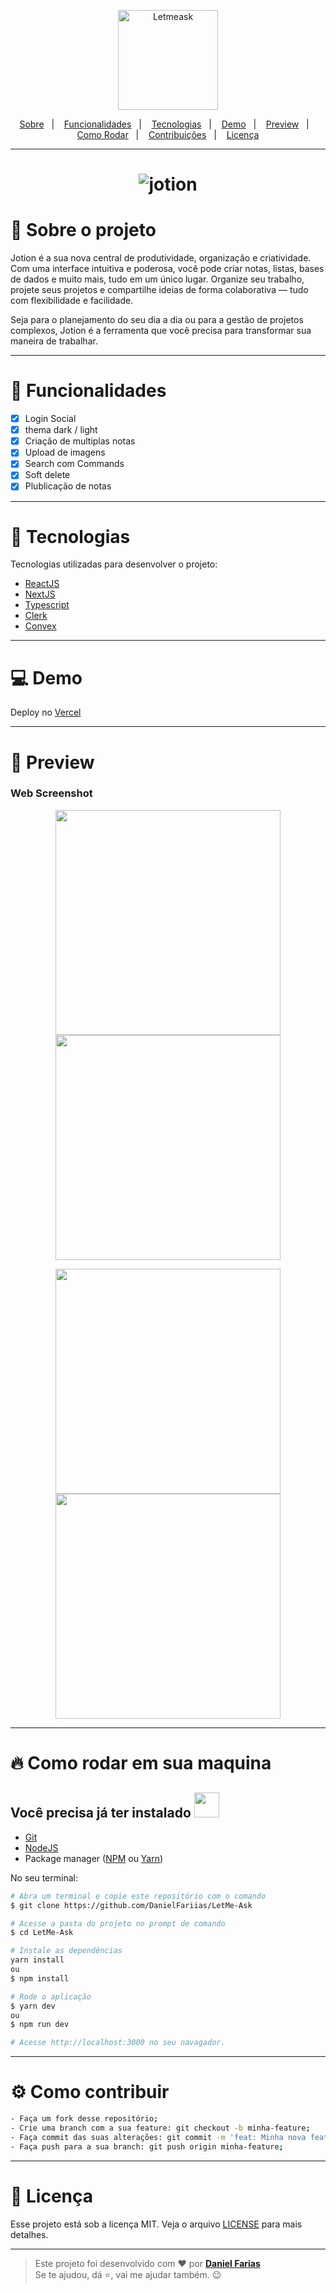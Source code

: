 <p align="center">
  <img alt="Letmeask" src=".github/logo.svg" width="160px">
</p>

<p align="center">
  <a href="#book-sobre-o-projeto">Sobre</a>&nbsp;&nbsp;&nbsp;|&nbsp;&nbsp;&nbsp;
  <a href="#pencil-funcionalidades">Funcionalidades</a>&nbsp;&nbsp;&nbsp;|&nbsp;&nbsp;&nbsp;
  <a href="#rocket-tecnologias">Tecnologias</a>&nbsp;&nbsp;&nbsp;|&nbsp;&nbsp;&nbsp;
  <a href="#computer-demo">Demo</a>&nbsp;&nbsp;&nbsp;|&nbsp;&nbsp;&nbsp;
  <a href="#eyes-preview">Preview</a>&nbsp;&nbsp;&nbsp;|&nbsp;&nbsp;&nbsp;
  <a href="#fire-como-rodar-em-sua-maquina">Como Rodar</a>&nbsp;&nbsp;&nbsp;|&nbsp;&nbsp;&nbsp;
  <a href="#gear-como-contribuir">Contribuiçôes</a>&nbsp;&nbsp;&nbsp;|&nbsp;&nbsp;&nbsp;
    <a href="#-licença">Licença</a>

</p>

---

<h1 align="center">
    <img alt="jotion" src=".github/cover.svg" />
</h1>

# :book: Sobre o projeto
 Jotion é a sua nova central de produtividade, organização e criatividade. Com uma interface intuitiva e poderosa, você pode criar notas, listas, bases de dados e muito mais, tudo em um único lugar. Organize seu trabalho, projete seus projetos e compartilhe ideias de forma colaborativa — tudo com flexibilidade e facilidade.

Seja para o planejamento do seu dia a dia ou para a gestão de projetos complexos, Jotion é a ferramenta que você precisa para transformar sua maneira de trabalhar.

---

# :pencil: Funcionalidades
- [x] Login Social
- [x] thema dark / light
- [x] Criação de multiplas notas
- [x] Upload de imagens
- [x] Search com Commands
- [x] Soft delete
- [x] Plublicação de notas

---

# :rocket: Tecnologias
Tecnologias utilizadas para desenvolver o projeto:

- [ReactJS](https://pt-br.reactjs.org)
- [NextJS]()
- [Typescript](https://www.typescriptlang.org/)
- [Clerk]()
- [Convex]()

---

# :computer: Demo
Deploy no [Vercel](https://notes-taking-app-gamma.vercel.app/)

---

# :eyes: Preview
### Web Screenshot
<div>
   <p align="center">
      <img src=".github/cover.svg" width="360px" > 
      <img src=".github/cover.svg" width="360px" > 
   </p>
   <p align="center">
      <img src=".github/cover.svg" width="360px" > 
      <img src=".github/cover.svg" width="360px" > 
   </p>   
</div>

---

# :fire: Como rodar em sua maquina
## Você precisa já ter instalado <img src="https://4.bp.blogspot.com/-7eg7Qz3UeWM/UTioF3nxNGI/AAAAAAAAPZk/7H509R6acZU/s1600/gif+aviso.gif" width="40px">
- [Git](https://git-scm.com/)
- [NodeJS](https://nodejs.org/en/)
- Package manager ([NPM](https://www.npmjs.com/) ou [Yarn](https://yarnpkg.com/))

No seu terminal:
```bash
# Abra um terminal e copie este repositório com o comando
$ git clone https://github.com/DanielFariias/LetMe-Ask

# Acesse a pasta do projeto no prompt de comando 
$ cd LetMe-Ask

# Instale as dependências
yarn install
ou
$ npm install

# Rode o aplicação
$ yarn dev
ou
$ npm run dev

# Acesse http://localhost:3000 no seu navagador.
```

---

# :gear: Como contribuir
```bash
- Faça um fork desse repositório;
- Crie uma branch com a sua feature: git checkout -b minha-feature;
- Faça commit das suas alterações: git commit -m 'feat: Minha nova feature';
- Faça push para a sua branch: git push origin minha-feature;
```
---

# 📄 Licença

Esse projeto está sob a licença MIT. Veja o arquivo [LICENSE](LICENSE) para mais detalhes.

---

> Este projeto foi desenvolvido com ❤️ por **[Daniel Farias](https://github.com/DanielFariias)** <br> 
>Se te ajudou, dá ⭐, vai me ajudar também. 😉
